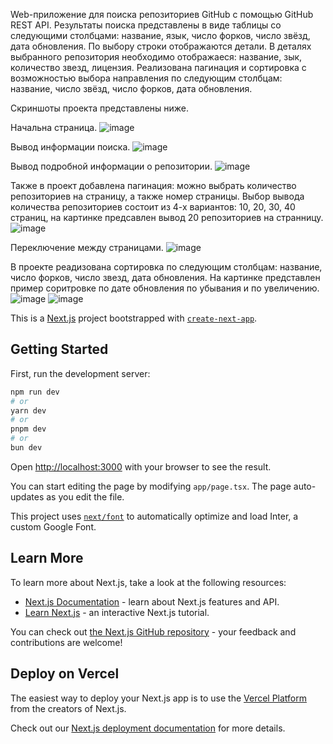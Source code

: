Web-приложение для поиска репозиториев GitHub с помощью
GitHub REST API.
Результаты поиска представлены в виде таблицы со следующими столбцами: название,
язык, число форков, число звёзд, дата обновления.
По выбору строки отображаются детали. В деталях выбранного репозитория
необходимо отображаеся: название, зык, количество звезд, лицензия.
Реализована пагинация и сортировка с возможностью выбора направления
по следующим столбцам: название, число звёзд, число форков, дата обновления.

Скриншоты проекта представлены ниже.

Начальна страница.
![image](https://github.com/user-attachments/assets/88185c93-4879-4de5-b0e0-1bd35362b52d)

Вывод информации поиска.
![image](https://github.com/user-attachments/assets/ef6b9bd0-2ed1-4ff2-b430-c5accbf086d0)

Вывод подробной информации о репозитории.
![image](https://github.com/user-attachments/assets/be422c5e-d603-4183-a9a1-fcd9cce7171c)

Также в проект добавлена пагинация: можно выбрать количество репозиториев на страницу, а также номер страницы. Выбор вывода количества репозиториев состоит из 4-х вариантов: 10, 20, 30, 40 страниц, на картинке предсавлен вывод 20 репозиториев на странницу.
![image](https://github.com/user-attachments/assets/df8a03fb-071d-4cd2-ba2e-a36dd7df603c)

Переключение между страницами.
![image](https://github.com/user-attachments/assets/73e83d99-3c92-4294-8f0d-7bf0848ec6be)

В проекте реадизована сортировка по следующим столбцам: название, число форков, число звезд, дата обновления. На картинке представлен пример соритровке по дате обновления по убывания и по увеличению.
![image](https://github.com/user-attachments/assets/f7fd0f44-3fea-4e2d-801e-fdb2eeb325bd)
![image](https://github.com/user-attachments/assets/380e2cfd-3fe9-4fee-b7a7-83b387192fed)



This is a [Next.js](https://nextjs.org/) project bootstrapped with [`create-next-app`](https://github.com/vercel/next.js/tree/canary/packages/create-next-app).

## Getting Started

First, run the development server:

```bash
npm run dev
# or
yarn dev
# or
pnpm dev
# or
bun dev
```

Open [http://localhost:3000](http://localhost:3000) with your browser to see the result.

You can start editing the page by modifying `app/page.tsx`. The page auto-updates as you edit the file.

This project uses [`next/font`](https://nextjs.org/docs/basic-features/font-optimization) to automatically optimize and load Inter, a custom Google Font.

## Learn More

To learn more about Next.js, take a look at the following resources:

- [Next.js Documentation](https://nextjs.org/docs) - learn about Next.js features and API.
- [Learn Next.js](https://nextjs.org/learn) - an interactive Next.js tutorial.

You can check out [the Next.js GitHub repository](https://github.com/vercel/next.js/) - your feedback and contributions are welcome!

## Deploy on Vercel

The easiest way to deploy your Next.js app is to use the [Vercel Platform](https://vercel.com/new?utm_medium=default-template&filter=next.js&utm_source=create-next-app&utm_campaign=create-next-app-readme) from the creators of Next.js.

Check out our [Next.js deployment documentation](https://nextjs.org/docs/deployment) for more details.
